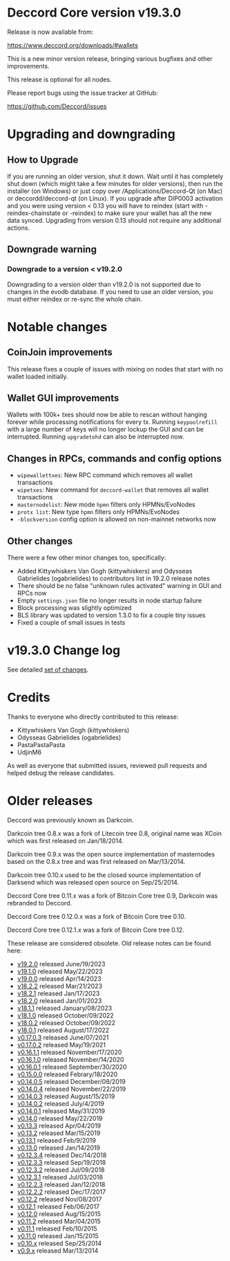 # Deccord Core version v19.3.0

Release is now available from:

  <https://www.deccord.org/downloads/#wallets>

This is a new minor version release, bringing various bugfixes and other
improvements.

This release is optional for all nodes.

Please report bugs using the issue tracker at GitHub:

  <https://github.com/Deccord/issues>


# Upgrading and downgrading

## How to Upgrade

If you are running an older version, shut it down. Wait until it has completely
shut down (which might take a few minutes for older versions), then run the
installer (on Windows) or just copy over /Applications/Deccord-Qt (on Mac) or
deccordd/deccord-qt (on Linux). If you upgrade after DIP0003 activation and you were
using version < 0.13 you will have to reindex (start with -reindex-chainstate
or -reindex) to make sure your wallet has all the new data synced. Upgrading
from version 0.13 should not require any additional actions.

## Downgrade warning

### Downgrade to a version < v19.2.0

Downgrading to a version older than v19.2.0 is not supported due to changes
in the evodb database. If you need to use an older version, you must either
reindex or re-sync the whole chain.

# Notable changes

## CoinJoin improvements

This release fixes a couple of issues with mixing on nodes that start with no
wallet loaded initially.

## Wallet GUI improvements

Wallets with 100k+ txes should now be able to rescan without hanging forever
while processing notifications for every tx. Running `keypoolrefill` with a
large number of keys will no longer lockup the GUI and can be interrupted.
Running `upgradetohd` can also be interrupted now.

## Changes in RPCs, commands and config options

- `wipewallettxes`: New RPC command which removes all wallet transactions
- `wipetxes`: New command for `deccord-wallet` that removes all wallet transactions
- `masternodelist`: New mode `hpmn` filters only HPMNs/EvoNodes
- `protx list`: New type `hpmn` filters only HPMNs/EvoNodes
- `-blockversion` config option is allowed on non-mainnet networks now

## Other changes

There were a few other minor changes too, specifically:
- Added Kittywhiskers Van Gogh (kittywhiskers) and Odysseas Gabrielides
(ogabrielides) to contributors list in 19.2.0 release notes
- There should be no false "unknown rules activated" warning in GUI and RPCs now
- Empty `settings.json` file no longer results in node startup failure
- Block processing was slightly optimized
- BLS library was updated to version 1.3.0 to fix a couple tiny issues
- Fixed a couple of small issues in tests

# v19.3.0 Change log

See detailed [set of changes](https://github.com/Deccord/compare/v19.2.0...deccordpay:v19.3.0).

# Credits

Thanks to everyone who directly contributed to this release:

- Kittywhiskers Van Gogh (kittywhiskers)
- Odysseas Gabrielides (ogabrielides)
- PastaPastaPasta
- UdjinM6

As well as everyone that submitted issues, reviewed pull requests and helped
debug the release candidates.

# Older releases

Deccord was previously known as Darkcoin.

Darkcoin tree 0.8.x was a fork of Litecoin tree 0.8, original name was XCoin
which was first released on Jan/18/2014.

Darkcoin tree 0.9.x was the open source implementation of masternodes based on
the 0.8.x tree and was first released on Mar/13/2014.

Darkcoin tree 0.10.x used to be the closed source implementation of Darksend
which was released open source on Sep/25/2014.

Deccord Core tree 0.11.x was a fork of Bitcoin Core tree 0.9,
Darkcoin was rebranded to Deccord.

Deccord Core tree 0.12.0.x was a fork of Bitcoin Core tree 0.10.

Deccord Core tree 0.12.1.x was a fork of Bitcoin Core tree 0.12.

These release are considered obsolete. Old release notes can be found here:

- [v19.2.0](https://github.com/Deccord/blob/master/doc/release-notes/deccord/release-notes-19.2.0.md) released June/19/2023
- [v19.1.0](https://github.com/Deccord/blob/master/doc/release-notes/deccord/release-notes-19.1.0.md) released May/22/2023
- [v19.0.0](https://github.com/Deccord/blob/master/doc/release-notes/deccord/release-notes-19.0.0.md) released Apr/14/2023
- [v18.2.2](https://github.com/Deccord/blob/master/doc/release-notes/deccord/release-notes-18.2.2.md) released Mar/21/2023
- [v18.2.1](https://github.com/Deccord/blob/master/doc/release-notes/deccord/release-notes-18.2.1.md) released Jan/17/2023
- [v18.2.0](https://github.com/Deccord/blob/master/doc/release-notes/deccord/release-notes-18.2.0.md) released Jan/01/2023
- [v18.1.1](https://github.com/Deccord/blob/master/doc/release-notes/deccord/release-notes-18.1.1.md) released January/08/2023
- [v18.1.0](https://github.com/Deccord/blob/master/doc/release-notes/deccord/release-notes-18.1.0.md) released October/09/2022
- [v18.0.2](https://github.com/Deccord/blob/master/doc/release-notes/deccord/release-notes-18.0.2.md) released October/09/2022
- [v18.0.1](https://github.com/Deccord/blob/master/doc/release-notes/deccord/release-notes-18.0.1.md) released August/17/2022
- [v0.17.0.3](https://github.com/Deccord/blob/master/doc/release-notes/deccord/release-notes-0.17.0.3.md) released June/07/2021
- [v0.17.0.2](https://github.com/Deccord/blob/master/doc/release-notes/deccord/release-notes-0.17.0.2.md) released May/19/2021
- [v0.16.1.1](https://github.com/Deccord/blob/master/doc/release-notes/deccord/release-notes-0.16.1.1.md) released November/17/2020
- [v0.16.1.0](https://github.com/Deccord/blob/master/doc/release-notes/deccord/release-notes-0.16.1.0.md) released November/14/2020
- [v0.16.0.1](https://github.com/Deccord/blob/master/doc/release-notes/deccord/release-notes-0.16.0.1.md) released September/30/2020
- [v0.15.0.0](https://github.com/Deccord/blob/master/doc/release-notes/deccord/release-notes-0.15.0.0.md) released Febrary/18/2020
- [v0.14.0.5](https://github.com/Deccord/blob/master/doc/release-notes/deccord/release-notes-0.14.0.5.md) released December/08/2019
- [v0.14.0.4](https://github.com/Deccord/blob/master/doc/release-notes/deccord/release-notes-0.14.0.4.md) released November/22/2019
- [v0.14.0.3](https://github.com/Deccord/blob/master/doc/release-notes/deccord/release-notes-0.14.0.3.md) released August/15/2019
- [v0.14.0.2](https://github.com/Deccord/blob/master/doc/release-notes/deccord/release-notes-0.14.0.2.md) released July/4/2019
- [v0.14.0.1](https://github.com/Deccord/blob/master/doc/release-notes/deccord/release-notes-0.14.0.1.md) released May/31/2019
- [v0.14.0](https://github.com/Deccord/blob/master/doc/release-notes/deccord/release-notes-0.14.0.md) released May/22/2019
- [v0.13.3](https://github.com/Deccord/blob/master/doc/release-notes/deccord/release-notes-0.13.3.md) released Apr/04/2019
- [v0.13.2](https://github.com/Deccord/blob/master/doc/release-notes/deccord/release-notes-0.13.2.md) released Mar/15/2019
- [v0.13.1](https://github.com/Deccord/blob/master/doc/release-notes/deccord/release-notes-0.13.1.md) released Feb/9/2019
- [v0.13.0](https://github.com/Deccord/blob/master/doc/release-notes/deccord/release-notes-0.13.0.md) released Jan/14/2019
- [v0.12.3.4](https://github.com/Deccord/blob/master/doc/release-notes/deccord/release-notes-0.12.3.4.md) released Dec/14/2018
- [v0.12.3.3](https://github.com/Deccord/blob/master/doc/release-notes/deccord/release-notes-0.12.3.3.md) released Sep/19/2018
- [v0.12.3.2](https://github.com/Deccord/blob/master/doc/release-notes/deccord/release-notes-0.12.3.2.md) released Jul/09/2018
- [v0.12.3.1](https://github.com/Deccord/blob/master/doc/release-notes/deccord/release-notes-0.12.3.1.md) released Jul/03/2018
- [v0.12.2.3](https://github.com/Deccord/blob/master/doc/release-notes/deccord/release-notes-0.12.2.3.md) released Jan/12/2018
- [v0.12.2.2](https://github.com/Deccord/blob/master/doc/release-notes/deccord/release-notes-0.12.2.2.md) released Dec/17/2017
- [v0.12.2](https://github.com/Deccord/blob/master/doc/release-notes/deccord/release-notes-0.12.2.md) released Nov/08/2017
- [v0.12.1](https://github.com/Deccord/blob/master/doc/release-notes/deccord/release-notes-0.12.1.md) released Feb/06/2017
- [v0.12.0](https://github.com/Deccord/blob/master/doc/release-notes/deccord/release-notes-0.12.0.md) released Aug/15/2015
- [v0.11.2](https://github.com/Deccord/blob/master/doc/release-notes/deccord/release-notes-0.11.2.md) released Mar/04/2015
- [v0.11.1](https://github.com/Deccord/blob/master/doc/release-notes/deccord/release-notes-0.11.1.md) released Feb/10/2015
- [v0.11.0](https://github.com/Deccord/blob/master/doc/release-notes/deccord/release-notes-0.11.0.md) released Jan/15/2015
- [v0.10.x](https://github.com/Deccord/blob/master/doc/release-notes/deccord/release-notes-0.10.0.md) released Sep/25/2014
- [v0.9.x](https://github.com/Deccord/blob/master/doc/release-notes/deccord/release-notes-0.9.0.md) released Mar/13/2014
